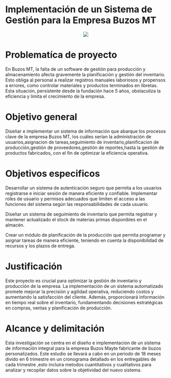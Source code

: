# Implementación de un Sistema de Gestión para la Empresa Buzos MT
<p align="center">
<img src="https://github.com/NievesYonathan/Proyecto-Buzos-MT/assets/164965803/44c6abdd-11de-4d60-b945-41a448bd0e0e">
</p>

# Problematíca de proyecto
En Buzos MT, la falta de un software de gestión para producción y almacenamiento afecta gravemente la planificación y gestión del inventario. Esto obliga al personal a realizar registros manuales laboriosos y propensos a errores, como controlar materiales y productos terminados en libretas. Esta situación, persistente desde la fundación hace 5 años, obstaculiza la eficiencia y limita el crecimiento de la empresa.
# Objetivo general
Diseñar e implementar un sistema de información que abarque los procesos clave de la empresa Buzos MT, los cuáles serían la administración de usuarios,asignacion de tareas,seguimiento de inventario,planificacion de producción,gestión de proveedores,gestión de reportes,hasta la gestión de productos fabricados, con el fin de optimizar la eficiencia operativa.

# Objetivos especificos
Desarrollar un sistema de autenticación seguro que permita a los usuarios registrarse e iniciar sesión de manera eficiente y confiable. Implementar roles de usuario y permisos adecuados que limiten el acceso a las funciones del sistema según las responsabilidades de cada usuario. 

Diseñar un sistema de seguimiento de inventario que permita registrar y mantener actualizado el stock de materias primas disponibles en el almacén.

Crear un módulo de planificación de la producción que permita programar y asignar   tareas de manera eficiente, teniendo en cuenta la disponibilidad de recursos y los plazos de entrega.

# Justificación 
Este proyecto es crucial para optimizar la gestión de inventario y producción de la empresa. La implementación de un sistema automatizado promete mejorar la precisión y agilidad operativa, reduciendo costos y aumentando la satisfacción del cliente. Además, proporcionará información en tiempo real sobre el inventario, fundamentando decisiones estratégicas en compras, ventas y planificación de producción.
# Alcance y delimitación 
Esta investigación se centra en el diseño e implementacion de un sistema de información integral para la empresa Buzos Mayte fabricante de buzos personalizados.
Este estudio se llevará a cabo en un periodo de 18 meses divido en 6 trimestre en un cronograma detallado en los entregables de cada trimestre ,esto incluira metodos cuantitativos y cualitativos para analizar y recopilar datos sobre la objetividad del nuevo sistema.

